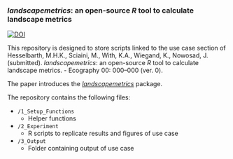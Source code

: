 ### *landscapemetrics*: an open-source *R* tool to calculate landscape metrics

[![DOI](https://zenodo.org/badge/DOI/10.5281/zenodo.2597976.svg)](https://doi.org/10.5281/zenodo.2597976)

This repository is designed to store scripts linked to the use case section of Hesselbarth, M.H.K., Sciaini, M., With, K.A., Wiegand, K., Nowosad, J. (submitted). *landscapemetrics*: an open-source *R* tool to calculate landscape metrics. - Ecography 00: 000–000 (ver. 0).

The paper introduces the [*landscapemetrics*](https://github.com/r-spatialecology/landscapemetrics) package.

The repository contains the following files:
- `/1_Setup_Functions`
  - Helper functions
- `/2_Experiment`
  - R scripts to replicate results and figures of use case 
- `/3_Output`
  - Folder containing output of use case